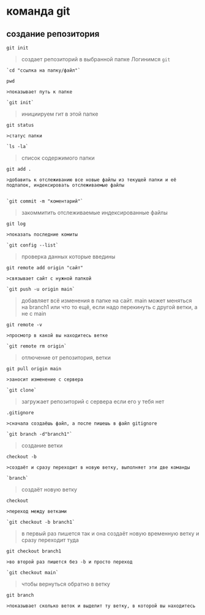 # команда git
## создание репозитория 
`git init`
>создает репозиторий в выбранной папке
>Логинимся 
`git` 
```
`cd "ссылка на папку/файл"`
```
`pwd`
```
>показывает путь к папке

`git init`
```
>инициируем гит в этой папке

`git status`
```
>статус папки

`ls -la`
```
>cписок содержимого папки

`git add .`
```
>добавить к отслеживанию все новые файлы из текущей папки и её подпапок, индексировать отслеживаемые файлы


`git commit -m "коментарий"`
```
>закоммитить отслеживаемые индексированные файлы 

`git log`
```
>показать последние комиты

`git config --list`
```
>проверка данных которые введины 

`git remote add origin "сайт"` 
```
>связывает сайт с нужной папкой

`git push -u origin main`
```
 >добавляет всё изменения в папке на сайт. main может меняться на branch1 или что то ещё, если надо перекинуть с другой ветки, а не с main

`git remote -v`
```
>просмотр в какой вы находитесь ветке

`git remote rm origin`
```
>отлючение от репозитория, ветки

`git pull origin main`
```
>заносит изменение с сервера

`git clone`
```
> загружает репозиторий с сервера если его у тебя нет

`.gitignore` 
```
>сначала создаёшь файл, а после пишешь в файл gitignore

`git branch -d"branch1"`
```
>создание ветки

`checkout -b`
```
>создаёт и сразу переходит в новую ветку, выполняет эти две команды

`branch`
```
>создаёт новую ветку

`checkout`
```
>переход между ветками

`git checkout -b branch1`
```
>в первый раз пишется так и она создаёт новую временную ветку и сразу переходит туда

`git checkout branch1`
```
>во второй раз пишется без -b и просто переход
 
`git checkout main`
```
>чтобы вернуться обратно в ветку

`git branch`
```
>показывает сколько веток и выделит ту ветку, в которой вы находитесь

